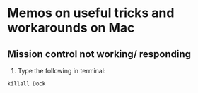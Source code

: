 # Memos on useful tricks and workarounds on Mac


## Mission control not working/ responding

1. Type the following in terminal:

`killall Dock`


